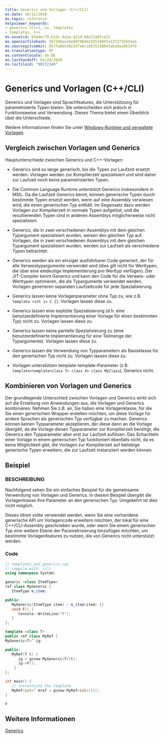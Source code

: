 ```yaml
---
title: Generics und Vorlagen (C++/CLI)
ms.date: 10/12/2018
ms.topic: reference
helpviewer_keywords:
- generics [C++], vs. templates
- templates, C++
ms.assetid: 63adec79-b1dc-4a1a-a21d-b8a72a8fce31
ms.openlocfilehash: 567286ee24e9df968b2d352489fe12f2735854eb
ms.sourcegitcommit: 857fa6b530224fa6c18675138043aba9aa0619fb
ms.translationtype: MT
ms.contentlocale: de-DE
ms.lasthandoff: 03/24/2020
ms.locfileid: "80172346"
---
```

# <a name="generics-and-templates-ccli"></a>Generics und Vorlagen (C++/CLI)

Generics und Vorlagen sind Sprachfeatures, die Unterstützung für parametrisierte Typen bieten. Sie unterscheiden sich jedoch in Funktionsweise und Verwendung. Dieses Thema bietet einen Überblick über die Unterschiede.

Weitere Informationen finden Sie unter [Windows-Runtime und verwaltete Vorlagen](windows-runtime-and-managed-templates-cpp-component-extensions.md).

## <a name="comparing-templates-and-generics"></a>Vergleich zwischen Vorlagen und Generics

Hauptunterschiede zwischen Generics und C++-Vorlagen:

- Generics sind so lange generisch, bis die Typen zur Laufzeit ersetzt werden. Vorlagen werden zur Kompilierzeit spezialisiert und sind daher zur Laufzeit noch keine parametrisierten Typen.

- Die Common Language Runtime unterstützt Generics insbesondere in MSIL. Da die Laufzeit Generics kennt, können generische Typen durch bestimmte Typen ersetzt werden, wenn auf eine Assembly verwiesen wird, die einen generischen Typ enthält. Im Gegensatz dazu werden Vorlagen zur Kompilierzeit in normale Typen aufgelöst, und die resultierenden Typen sind in anderen Assemblys möglicherweise nicht spezialisiert.

- Generics, die in zwei verschiedenen Assemblys mit dem gleichen Typargument spezialisiert wurden, weisen den gleichen Typ auf. Vorlagen, die in zwei verschiedenen Assemblys mit dem gleichen Typargument spezialisiert wurden, werden zur Laufzeit als verschiedene Typen betrachtet.

- Generics werden als ein einziger ausführbarer Code generiert, der für alle Verweistypargumente verwendet wird (dies gilt nicht für Werttypen, die über eine eindeutige Implementierung pro Werttyp verfügen). Der JIT-Compiler kennt Generics und kann den Code für die Verweis- oder Werttypen optimieren, die als Typargumente verwendet werden. Vorlagen generieren separaten Laufzeitcode für jede Spezialisierung.

- Generics lassen keine Vorlagenparameter ohne Typ zu, wie z.B. `template <int i> C {}`. Vorlagen lassen diese zu.

- Generics lassen eine explizite Spezialisierung (d.h. eine benutzerdefinierte Implementierung einer Vorlage für einen bestimmten Typ) nicht zu. Vorlagen lassen diese zu.

- Generics lassen keine partielle Spezialisierung zu (eine benutzerdefinierte Implementierung für eine Teilmenge der Typargumente). Vorlagen lassen diese zu.

- Generics lassen die Verwendung von Typparametern als Basisklasse für den generischen Typ nicht zu. Vorlagen lassen diese zu.

- Vorlagen unterstützen template-template-Parameter (z.B. `template<template<class T> class X> class MyClass`), Generics nicht.

## <a name="combining-templates-and-generics"></a>Kombinieren von Vorlagen und Generics

Der grundlegende Unterschied zwischen Vorlagen und Generics wirkt sich auf die Erstellung von Anwendungen aus, die Vorlagen und Generics kombinieren. Nehmen Sie z.B. an, Sie haben eine Vorlagenklasse, für die Sie einen generischen Wrapper erstellen möchten, um diese Vorlage für andere Sprachen als generischen Typ verfügbar zu machen. Generics können keinen Typparameter akzeptieren, der diese dann an die Vorlage übergibt, da die Vorlage diesen Typparameter zur Kompilierzeit benötigt, die Generics den Typparameter aber erst zur Laufzeit auflösen. Das Schachteln einer Vorlage in einem generischen Typ funktioniert ebenfalls nicht, da es keine Möglichkeit gibt, die Vorlagen zur Kompilierzeit auf beliebige generische Typen erweitern, die zur Laufzeit instanziiert werden können.

## <a name="example"></a>Beispiel

### <a name="description"></a>BESCHREIBUNG

Nachfolgend sehen Sie ein einfaches Beispiel für die gemeinsame Verwendung von Vorlagen und Generics. In diesem Beispiel übergibt die Vorlagenklasse ihre Parameter an den generischen Typ. Umgekehrt ist dies nicht möglich.

Dieses Idiom sollte verwendet werden, wenn Sie eine vorhandene generische API um Vorlagencode erweitern möchten, der lokal für eine C++/CLI-Assembly geschrieben wurde, oder wenn Sie einem generischen Typ eine weitere Ebene der Parametrisierung hinzufügen möchten, um bestimmte Vorlagenfeatures zu nutzen, die von Generics nicht unterstützt werden.

### <a name="code"></a>Code

```cpp
// templates_and_generics.cpp
// compile with: /clr
using namespace System;

generic <class ItemType>
ref class MyGeneric {
   ItemType m_item;

public:
   MyGeneric(ItemType item) : m_item(item) {}
   void F() {
      Console::WriteLine("F");
   }
};

template <class T>
public ref class MyRef {
MyGeneric<T>^ ig;

public:
   MyRef(T t) {
      ig = gcnew MyGeneric<T>(t);
      ig->F();
    }
};

int main() {
   // instantiate the template
   MyRef<int>^ mref = gcnew MyRef<int>(11);
}
```

```Output
F
```

## <a name="see-also"></a>Weitere Informationen

[Generics](generics-cpp-component-extensions.md)
